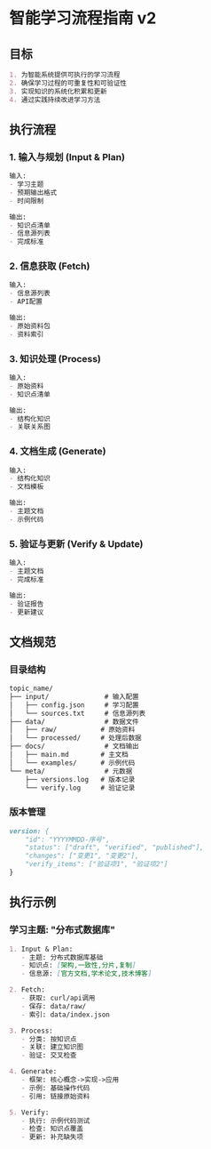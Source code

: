 # 智能学习流程指南 v2

## 目标
```markdown
1. 为智能系统提供可执行的学习流程
2. 确保学习过程的可重复性和可验证性
3. 实现知识的系统化积累和更新
4. 通过实践持续改进学习方法
```

## 执行流程

### 1. 输入与规划 (Input & Plan)
```markdown
输入:
- 学习主题
- 预期输出格式
- 时间限制

输出:
- 知识点清单
- 信息源列表
- 完成标准
```

### 2. 信息获取 (Fetch)
```markdown
输入:
- 信息源列表
- API配置

输出:
- 原始资料包
- 资料索引
```

### 3. 知识处理 (Process)
```markdown
输入:
- 原始资料
- 知识点清单

输出:
- 结构化知识
- 关联关系图
```

### 4. 文档生成 (Generate)
```markdown
输入:
- 结构化知识
- 文档模板

输出:
- 主题文档
- 示例代码
```

### 5. 验证与更新 (Verify & Update)
```markdown
输入:
- 主题文档
- 完成标准

输出:
- 验证报告
- 更新建议
```

## 文档规范

### 目录结构
```markdown
topic_name/
├── input/              # 输入配置
│   ├── config.json     # 学习配置
│   └── sources.txt     # 信息源列表
├── data/               # 数据文件
│   ├── raw/           # 原始资料
│   └── processed/     # 处理后数据
├── docs/               # 文档输出
│   ├── main.md        # 主文档
│   └── examples/      # 示例代码
└── meta/               # 元数据
    ├── versions.log   # 版本记录
    └── verify.log     # 验证记录
```

### 版本管理
```markdown
version: {
    "id": "YYYYMMDD-序号",
    "status": ["draft", "verified", "published"],
    "changes": ["变更1", "变更2"],
    "verify_items": ["验证项1", "验证项2"]
}
```

## 执行示例

### 学习主题: "分布式数据库"
```markdown
1. Input & Plan:
   - 主题: 分布式数据库基础
   - 知识点: [架构,一致性,分片,复制]
   - 信息源: [官方文档,学术论文,技术博客]

2. Fetch:
   - 获取: curl/api调用
   - 保存: data/raw/
   - 索引: data/index.json

3. Process:
   - 分类: 按知识点
   - 关联: 建立知识图
   - 验证: 交叉检查

4. Generate:
   - 框架: 核心概念->实现->应用
   - 示例: 基础操作代码
   - 引用: 链接原始资料

5. Verify:
   - 执行: 示例代码测试
   - 检查: 知识点覆盖
   - 更新: 补充缺失项
``` 